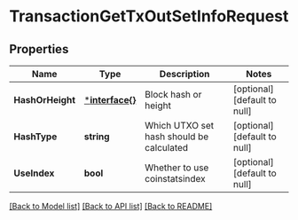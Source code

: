 # TransactionGetTxOutSetInfoRequest

## Properties
Name | Type | Description | Notes
------------ | ------------- | ------------- | -------------
**HashOrHeight** | [***interface{}**](interface{}.md) | Block hash or height | [optional] [default to null]
**HashType** | **string** | Which UTXO set hash should be calculated | [optional] [default to null]
**UseIndex** | **bool** | Whether to use coinstatsindex | [optional] [default to null]

[[Back to Model list]](../README.md#documentation-for-models) [[Back to API list]](../README.md#documentation-for-api-endpoints) [[Back to README]](../README.md)

